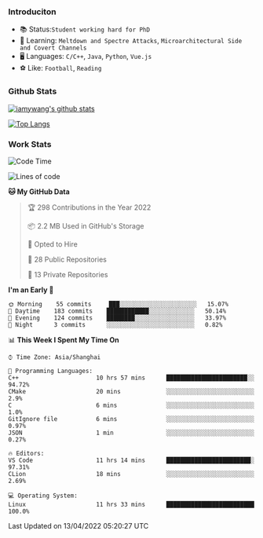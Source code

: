 ### Introduciton

- 📚 Status:`Student working hard for PhD`
- 🔎 Learning: `Meltdown and Spectre Attacks`, `Microarchitectural Side and Covert Channels`
- 🖥️ Languages: `C/C++`, `Java`, `Python`, `Vue.js`
- ⚽ Like: `Football`, `Reading`

### Github Stats

[![iamywang's github stats](https://github-readme-stats.vercel.app/api?username=iamywang&count_private=true&show_icons=true)]()

[![Top Langs](https://github-readme-stats.vercel.app/api/top-langs/?username=iamywang&layout=compact)]()

### Work Stats

<!--START_SECTION:waka-->
![Code Time](http://img.shields.io/badge/Code%20Time-257%20hrs%2050%20mins-blue)

![Lines of code](https://img.shields.io/badge/From%20Hello%20World%20I%27ve%20Written-523%20Thousand%20lines%20of%20code-blue)

**🐱 My GitHub Data** 

> 🏆 298 Contributions in the Year 2022
 > 
> 📦 2.2 MB Used in GitHub's Storage 
 > 
> 💼 Opted to Hire
 > 
> 📜 28 Public Repositories 
 > 
> 🔑 13 Private Repositories  
 > 
**I'm an Early 🐤** 

```text
🌞 Morning    55 commits     ███░░░░░░░░░░░░░░░░░░░░░░   15.07% 
🌆 Daytime    183 commits    ████████████░░░░░░░░░░░░░   50.14% 
🌃 Evening    124 commits    ████████░░░░░░░░░░░░░░░░░   33.97% 
🌙 Night      3 commits      ░░░░░░░░░░░░░░░░░░░░░░░░░   0.82%

```


📊 **This Week I Spent My Time On** 

```text
⌚︎ Time Zone: Asia/Shanghai

💬 Programming Languages: 
C++                      10 hrs 57 mins      ███████████████████████░░   94.72% 
CMake                    20 mins             ░░░░░░░░░░░░░░░░░░░░░░░░░   2.9% 
C                        6 mins              ░░░░░░░░░░░░░░░░░░░░░░░░░   1.0% 
GitIgnore file           6 mins              ░░░░░░░░░░░░░░░░░░░░░░░░░   0.97% 
JSON                     1 min               ░░░░░░░░░░░░░░░░░░░░░░░░░   0.27%

🔥 Editors: 
VS Code                  11 hrs 14 mins      ████████████████████████░   97.31% 
CLion                    18 mins             ░░░░░░░░░░░░░░░░░░░░░░░░░   2.69%

💻 Operating System: 
Linux                    11 hrs 33 mins      █████████████████████████   100.0%

```


 Last Updated on 13/04/2022 05:20:27 UTC
<!--END_SECTION:waka-->
